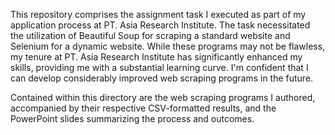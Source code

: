 This repository comprises the assignment task I executed as part of my application process at PT. Asia Research Institute. The task necessitated the utilization of Beautiful Soup for scraping a standard website and Selenium for a dynamic website. While these programs may not be flawless, my tenure at PT. Asia Research Institute has significantly enhanced my skills, providing me with a substantial learning curve. I'm confident that I can develop considerably improved web scraping programs in the future.

Contained within this directory are the web scraping programs I authored, accompanied by their respective CSV-formatted results, and the PowerPoint slides summarizing the process and outcomes.
